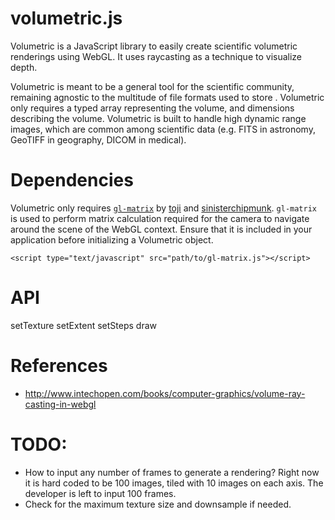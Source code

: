 # volumetric.js

Volumetric is a JavaScript library to easily create scientific volumetric renderings using WebGL.  It uses raycasting as a technique to visualize depth.

Volumetric is meant to be a general tool for the scientific community, remaining agnostic to the multitude of file formats used to store .  Volumetric only requires a typed array representing the volume, and dimensions describing the volume.  Volumetric is built to handle high dynamic range images, which are common among scientific data (e.g. FITS in astronomy, GeoTIFF in geography, DICOM in medical).


# Dependencies

Volumetric only requires [`gl-matrix`](http://glmatrix.net/) by [toji](https://github.com/toji) and [sinisterchipmunk](https://github.com/sinisterchipmunk).  `gl-matrix` is used to perform matrix calculation required for the camera to navigate around the scene of the WebGL context.  Ensure that it is included in your application before initializing a Volumetric object.

    <script type="text/javascript" src="path/to/gl-matrix.js"></script>


# API

setTexture
setExtent
setSteps
draw


# References

  * http://www.intechopen.com/books/computer-graphics/volume-ray-casting-in-webgl

# TODO:

  * How to input any number of frames to generate a rendering?  Right now it is hard coded to be 100 images, tiled with 10 images on each axis.  The developer is left to input 100 frames.
  * Check for the maximum texture size and downsample if needed.
  